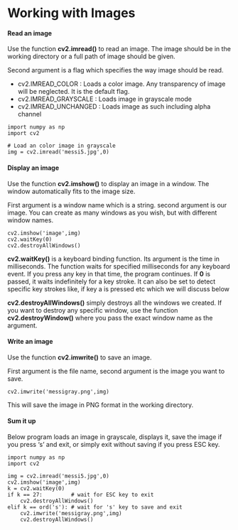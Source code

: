 # Working with Images

#### Read an image

Use the function **cv2.imread\(\)** to read an image. The image should be in the working directory or a full path of image should be given.

Second argument is a flag which specifies the way image should be read.

* cv2.IMREAD\_COLOR : Loads a color image. Any transparency of image will be neglected. It is the default flag.
* cv2.IMREAD\_GRAYSCALE : Loads image in grayscale mode
* cv2.IMREAD\_UNCHANGED : Loads image as such including alpha channel

```text
import numpy as np
import cv2

# Load an color image in grayscale
img = cv2.imread('messi5.jpg',0)
```

#### Display an image

Use the function **cv2.imshow\(\)** to display an image in a window. The window automatically fits to the image size.

First argument is a window name which is a string. second argument is our image. You can create as many windows as you wish, but with different window names.

```text
cv2.imshow('image',img)
cv2.waitKey(0)
cv2.destroyAllWindows()
```

**cv2.waitKey\(\)** is a keyboard binding function. Its argument is the time in milliseconds. The function waits for specified milliseconds for any keyboard event. If you press any key in that time, the program continues. If **0** is passed, it waits indefinitely for a key stroke. It can also be set to detect specific key strokes like, if key a is pressed etc which we will discuss below

**cv2.destroyAllWindows\(\)** simply destroys all the windows we created. If you want to destroy any specific window, use the function **cv2.destroyWindow\(\)** where you pass the exact window name as the argument.

#### Write an image

Use the function **cv2.imwrite\(\)** to save an image.

First argument is the file name, second argument is the image you want to save.

```text
cv2.imwrite('messigray.png',img)
```

This will save the image in PNG format in the working directory.



#### Sum it up

Below program loads an image in grayscale, displays it, save the image if you press ‘s’ and exit, or simply exit without saving if you press ESC key.

```text
import numpy as np
import cv2

img = cv2.imread('messi5.jpg',0)
cv2.imshow('image',img)
k = cv2.waitKey(0)
if k == 27:         # wait for ESC key to exit
    cv2.destroyAllWindows()
elif k == ord('s'): # wait for 's' key to save and exit
    cv2.imwrite('messigray.png',img)
    cv2.destroyAllWindows()
```

